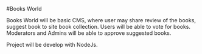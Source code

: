 #Books World

Books World will be basic CMS, where user may share review of the books, suggest book to site book collection. Users will be able to vote for books. Moderators and Admins will be able to approve suggested books. 

Project will be develop with NodeJs.